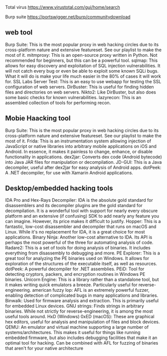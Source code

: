 Total virus
https://www.virustotal.com/gui/home/search

Burp suite
https://portswigger.net/burp/communitydownload

## web tool

Burp Suite: This is the most popular proxy in web hacking circles due to its cross-platform nature and extensive featureset. See our playlist to make the most of it.
mitmproxy: This is an open-source proxy written in Python. Not recommended for beginners, but this can be a powerful tool.
sqlmap: This allows for easy discovery and exploitation of SQL injection vulnerabilities. It will not catch every bug or even be able to exploit some known SQLi bugs. What it will do is make your life much easier in the 80% of cases it will work for.
SSL Labs Server Test: This is an easy to use webapp for testing the SSL configuration of web servers.
DirBuster: This is useful for finding hidden files and directories on web servers.
Nikto2: Like DirBuster, but also does some basic checks for known vulnerabilities.
lazyrecon: This is an assembled collection of tools for performing recon.

## Mobie Haacking tool

Burp Suite: This is the most popular proxy in web hacking circles due to its cross-platform nature and extensive featureset. See our playlist to make the most of it.
Frida: This is an instrumentation system allowing injection of JavaScript or native libraries into arbitrary mobile applications on iOS and Android. In essence, it makes it painless to change, enhance, or disable functionality in applications.
dex2jar: Converts dex code (Android bytecode) into Java JAR files for manipulation or decompilation.
JD-GUI: This is a Java decompiler, useful after dex2jar for easy analysis of Android apps.
dotPeek: A .NET decompiler, for use with Xamarin Android applications.

## Desktop/embedded hacking tools

IDA Pro and Hex-Rays Decompiler: IDA is the absolute gold standard for disassemblers and its decompiler plugins are the gold standard for decompilation. It is a wonderful tool with support for nearly every obscure platform and an extensive (if confusing) SDK to add nearly any feature you can imagine. However, its price makes it difficult to justify.
Hopper: This is a fantastic, low-cost disassembler and decompiler that runs on macOS and Linux. While it's no replacement for IDA, it is a great choice for most applications.
Binary Ninja: Another low-cost alternative to IDA. Its API is perhaps the most powerful of the three for automating analysis of code.
Radare2: This is a set of tools for doing analysis of binaries. It includes everything from disassembly to debugging and more.
PE Explorer: This is a great tool for analyzing the PE binaries used on Windows. It allows for exploration of the structures of the executable itself, as well as resources.
dotPeek: A powerful decompiler for .NET assemblies.
PEiD: Tool for detecting cryptors, packers, and encryption routines in Windows PE binaries.
Unicorn Engine: This is a library rather than a standalone tool, but it makes writing quick emulators a breeze. Particularly useful for reverse-engineering.
american fuzzy lop: AFL is an extremely powerful fuzzer, enabling detection of complicated bugs in many applications and libraries.
Binwalk: Used for firmware analysis and extraction. This is primarily useful for embedded Linux devices.
GNU strings: Finds strings in arbitrary binaries. While not strictly for reverse-engineering, it is among the most useful tools around.
HxD (Windows) 0xED (macOS): These are graphical hex editors, useful for analysis and manipulation of files and block devices.
QEMU: An emulator and virtual machine supporting a large number of systems/architectures. This makes it useful for things like running embedded firmware, but also includes debugging facilities that make it an optimal tool for hacking. Can be combined with AFL for fuzzing of binaries that aren't for your native architecture
